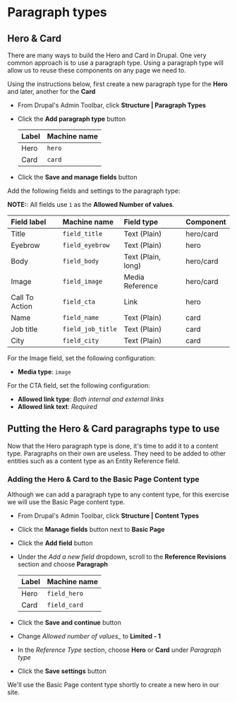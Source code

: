 # Paragraph types

## Hero & Card

There are many ways to build the Hero and Card in Drupal. One very common approach is to use a paragraph type. Using a paragraph type will allow us to reuse these components on any page we need to.

Using the instructions below, first create a new paragraph type for the **Hero** and later, another for the **Card**

* From Drupal's Admin Toolbar, click **Structure \| Paragraph Types**
* Click the **Add paragraph type** button

  | Label | Machine name |
  | :--- | :--- |
  | Hero | `hero` |
  | Card | `card` |

* Click the **Save and manage fields** button

Add the following fields and settings to the paragraph type:

**NOTE:**: All fields use `1` as the **Allowed Number of values**.

| Field label | Machine name | Field type | Component |
| :--- | :--- | :--- | :--- |
| Title | `field_title` | Text \(Plain\) | hero/card |
| Eyebrow | `field_eyebrow` | Text \(Plain\) | hero |
| Body | `field_body` | Text \(Plain, long\) | hero/card |
| Image | `field_image` | Media Reference | hero/card |
| Call To Action | `field_cta` | Link | hero |
| Name | `field_name` | Text \(Plain\) | card |
| Job title | `field_job_title` | Text \(Plain\) | card |
| City | `field_city` | Text \(Plain\) | card |

For the Image field, set the following configuration:

* **Media type**: `image`

For the CTA field, set the following configuration:

* **Allowed link type**: _Both internal and external links_
* **Allowed link text**: _Required_

## Putting the Hero & Card paragraphs type to use

Now that the Hero paragraph type is done, it's time to add it to a content type. Paragraphs on their own are useless. They need to be added to other entities such as a content type as an Entity Reference field.

### Adding the Hero & Card to the Basic Page Content type

Although we can add a paragraph type to any content type, for this exercise we will use the Basic Page content type.

* From Drupal's Admin Toolbar, click **Structure \| Content Types**
* Click the **Manage fields** button next to **Basic Page**
* Click the **Add field** button
* Under the _Add a new field_ dropdown, scroll to the **Reference Revisions** section and choose **Paragraph**

  | Label | Machine name |
  | :--- | :--- |
  | Hero | `field_hero` |
  | Card | `field_card` |

* Click the **Save and continue** button
* Change _Allowed number of values\__ to **Limited - 1**
* In the _Reference Type_ section, choose **Hero** or **Card** under _Paragraph type_
* Click the **Save settings** button

We'll use the Basic Page content type shortly to create a new hero in our site.

